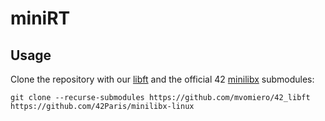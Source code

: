 # miniRT

## Usage

Clone the repository with our [libft](https://github.com/mvomiero/42_libft) 
and the official 42 [minilibx](https://github.com/42Paris/minilibx-linux) submodules:

```
git clone --recurse-submodules https://github.com/mvomiero/42_libft https://github.com/42Paris/minilibx-linux
```